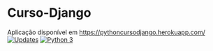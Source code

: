 # Curso-Django
Aplicação disponível em https://pythoncursodjango.herokuapp.com/
[![Updates](https://pyup.io/repos/github/souzaleme/Curso-Django/shield.svg)](https://pyup.io/repos/github/souzaleme/Curso-Django/)
[![Python 3](https://pyup.io/repos/github/souzaleme/Curso-Django/python-3-shield.svg)](https://pyup.io/repos/github/souzaleme/Curso-Django/)
